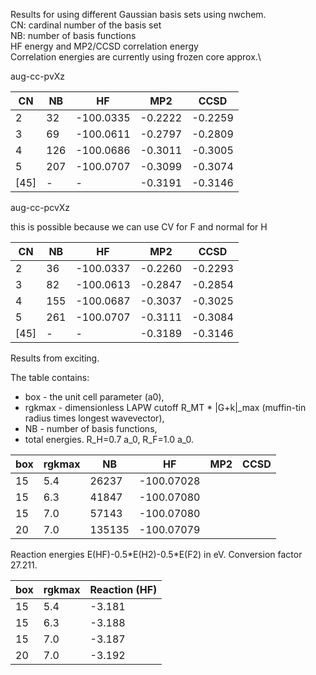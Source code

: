 Results for using different Gaussian basis sets using nwchem.\
CN: cardinal number of the basis set\
NB: number of basis functions\
HF energy and MP2/CCSD correlation energy\
Correlation energies are currently using frozen core approx.\


aug-cc-pvXz

| CN | NB| HF | MP2 | CCSD |
|--- | ---|---| ---| ---|
| 2 |  32 | -100.0335 | -0.2222 | -0.2259 |
| 3 |  69 | -100.0611 | -0.2797 | -0.2809 |
| 4 | 126 | -100.0686 | -0.3011 | -0.3005 |
| 5 | 207 | -100.0707 | -0.3099 | -0.3074 |
|[45] | - |     -     | -0.3191 | -0.3146 |

aug-cc-pcvXz

this is possible because we can use CV for F and normal for H


| CN | NB |HF | MP2 | CCSD |
|--- | ---|---| ---| ---|
| 2 |  36 | -100.0337 | -0.2260 | -0.2293 |
| 3 |  82 | -100.0613 | -0.2847 | -0.2854 |
| 4 | 155 | -100.0687 | -0.3037 | -0.3025 |
| 5 | 261 | -100.0707 | -0.3111 | -0.3084 |
|[45]| -  |    -      | -0.3189 | -0.3146 |

Results from exciting.

The table contains: 
* box - the unit cell parameter (a0),
* rgkmax - dimensionless LAPW cutoff R\_MT * |G+k|\_max (muffin-tin radius times longest wavevector),
* NB - number of basis functions,
* total energies.
R_H=0.7 a_0, R_F=1.0 a_0. 

| box | rgkmax | NB | HF | MP2 | CCSD |
|--- | ---| ---|---| ---| ---|
| 15  | 5.4  | 26237  | -100.07028 | | |
| 15  | 6.3  | 41847  | -100.07080 | | |
| 15  | 7.0  | 57143  | -100.07080 | | |
| 20  | 7.0  | 135135 | -100.07079 | | |

Reaction energies E(HF)-0.5\*E(H2)-0.5\*E(F2) in eV. Conversion factor 27.211.

| box | rgkmax | Reaction (HF) | 
|--- | ---| ---|
| 15  | 5.4  |  -3.181 |
| 15  | 6.3  |  -3.188 |
| 15  | 7.0  |  -3.187 |
| 20  | 7.0  |  -3.192 |
